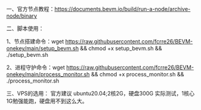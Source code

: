 一、官方节点教程：https://documents.bevm.io/build/run-a-node/archive-node/binary

二、脚本使用：

1、节点搭建命令：wget https://raw.githubusercontent.com/fcrre26/BEVM-onekey/main/setup_bevm.sh && chmod +x setup_bevm.sh && ./setup_bevm.sh


2、进程守护命令：wget https://raw.githubusercontent.com/fcrre26/BEVM-onekey/main/process_monitor.sh && chmod +x process_monitor.sh && ./process_monitor.sh


三、VPS的选用：
    官方建议  ubuntu20.04;2核2G，硬盘300G
    实际测试，1核心1G勉强能跑，硬盘用不到这么大。
